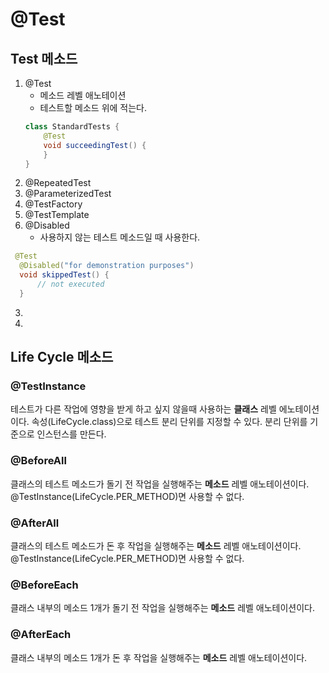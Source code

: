 # @Test
## Test 메소드
1. @Test
    - 메소드 레벨 애노테이션
    - 테스트할 메소드 위에 적는다.
    ~~~java
    class StandardTests {
        @Test
        void succeedingTest() {
        }
    }
    ~~~
2. @RepeatedTest
3. @ParameterizedTest
4. @TestFactory
5. @TestTemplate
6. @Disabled
   - 사용하지 않는 테스트 메소드일 때 사용한다. 
  ~~~java
   @Test
    @Disabled("for demonstration purposes")
    void skippedTest() {
        // not executed
    }
  ~~~
3. 
4. 
## Life Cycle 메소드
### @TestInstance
테스트가 다른 작업에 영향을 받게 하고 싶지 않을때 사용하는 **클래스** 레벨 에노테이션이다. 속성(LifeCycle.class)으로 테스트 분리 단위를 지정할 수 있다. 
분리 단위를 기준으로 인스턴스를 만든다.
### @BeforeAll
클래스의 테스트 메소드가 돌기 전 작업을 실행해주는 **메소드** 레벨 애노테이션이다. @TestInstance(LifeCycle.PER_METHOD)면 사용할 수 없다.
### @AfterAll
클래스의 테스트 메소드가 돈 후 작업을 실행해주는 **메소드** 레벨 애노테이션이다. @TestInstance(LifeCycle.PER_METHOD)면 사용할 수 없다.
### @BeforeEach
클래스 내부의 메소드 1개가 돌기 전 작업을 실행해주는 **메소드** 레벨 애노테이션이다. 
### @AfterEach
클래스 내부의 메소드 1개가 돈 후 작업을 실행해주는 **메소드** 레벨 애노테이션이다. 

